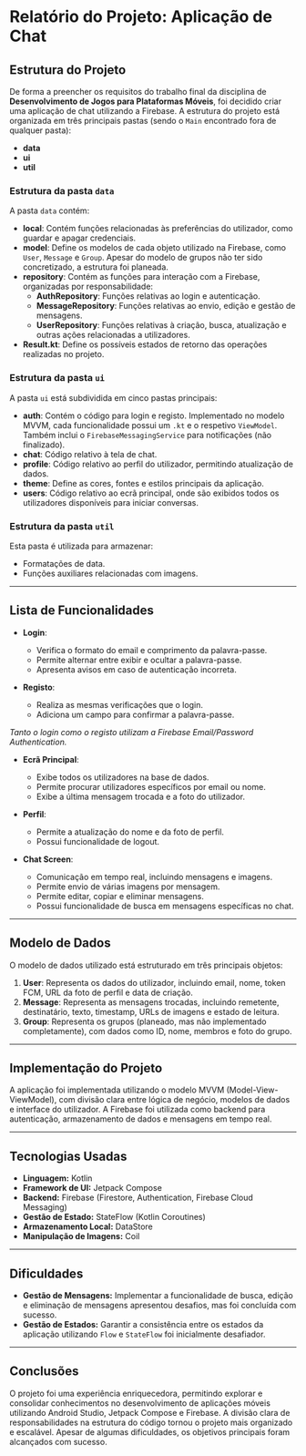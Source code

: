 # Relatório do Projeto: Aplicação de Chat

## Estrutura do Projeto

De forma a preencher os requisitos do trabalho final da disciplina de **Desenvolvimento de Jogos para Plataformas Móveis**, foi decidido criar uma aplicação de chat utilizando a Firebase. A estrutura do projeto está organizada em três principais pastas (sendo o `Main` encontrado fora de qualquer pasta):

- **data**
- **ui**
- **util**

### Estrutura da pasta `data`
A pasta `data` contém:
- **local**: Contém funções relacionadas às preferências do utilizador, como guardar e apagar credenciais.
- **model**: Define os modelos de cada objeto utilizado na Firebase, como `User`, `Message` e `Group`. Apesar do modelo de grupos não ter sido concretizado, a estrutura foi planeada.
- **repository**: Contém as funções para interação com a Firebase, organizadas por responsabilidade:
  - **AuthRepository**: Funções relativas ao login e autenticação.
  - **MessageRepository**: Funções relativas ao envio, edição e gestão de mensagens.
  - **UserRepository**: Funções relativas à criação, busca, atualização e outras ações relacionadas a utilizadores.
- **Result.kt**: Define os possíveis estados de retorno das operações realizadas no projeto.

### Estrutura da pasta `ui`
A pasta `ui` está subdividida em cinco pastas principais:
- **auth**: Contém o código para login e registo. Implementado no modelo MVVM, cada funcionalidade possui um `.kt` e o respetivo `ViewModel`. Também inclui o `FirebaseMessagingService` para notificações (não finalizado).
- **chat**: Código relativo à tela de chat.
- **profile**: Código relativo ao perfil do utilizador, permitindo atualização de dados.
- **theme**: Define as cores, fontes e estilos principais da aplicação.
- **users**: Código relativo ao ecrã principal, onde são exibidos todos os utilizadores disponíveis para iniciar conversas.

### Estrutura da pasta `util`
Esta pasta é utilizada para armazenar:
- Formatações de data.
- Funções auxiliares relacionadas com imagens.

---

## Lista de Funcionalidades

- **Login**:  
  - Verifica o formato do email e comprimento da palavra-passe.
  - Permite alternar entre exibir e ocultar a palavra-passe.
  - Apresenta avisos em caso de autenticação incorreta.

- **Registo**:  
  - Realiza as mesmas verificações que o login.
  - Adiciona um campo para confirmar a palavra-passe.

_Tanto o login como o registo utilizam a Firebase Email/Password Authentication._

- **Ecrã Principal**:  
  - Exibe todos os utilizadores na base de dados.
  - Permite procurar utilizadores específicos por email ou nome.
  - Exibe a última mensagem trocada e a foto do utilizador.

- **Perfil**:  
  - Permite a atualização do nome e da foto de perfil.
  - Possui funcionalidade de logout.

- **Chat Screen**:  
  - Comunicação em tempo real, incluindo mensagens e imagens.
  - Permite envio de várias imagens por mensagem.
  - Permite editar, copiar e eliminar mensagens.
  - Possui funcionalidade de busca em mensagens específicas no chat.

---

## Modelo de Dados

O modelo de dados utilizado está estruturado em três principais objetos:
1. **User**: Representa os dados do utilizador, incluindo email, nome, token FCM, URL da foto de perfil e data de criação.
2. **Message**: Representa as mensagens trocadas, incluindo remetente, destinatário, texto, timestamp, URLs de imagens e estado de leitura.
3. **Group**: Representa os grupos (planeado, mas não implementado completamente), com dados como ID, nome, membros e foto do grupo.

---

## Implementação do Projeto

A aplicação foi implementada utilizando o modelo MVVM (Model-View-ViewModel), com divisão clara entre lógica de negócio, modelos de dados e interface do utilizador. A Firebase foi utilizada como backend para autenticação, armazenamento de dados e mensagens em tempo real.

---

## Tecnologias Usadas

- **Linguagem:** Kotlin
- **Framework de UI:** Jetpack Compose
- **Backend:** Firebase (Firestore, Authentication, Firebase Cloud Messaging)
- **Gestão de Estado:** StateFlow (Kotlin Coroutines)
- **Armazenamento Local:** DataStore
- **Manipulação de Imagens:** Coil

---

## Dificuldades

- **Gestão de Mensagens:** Implementar a funcionalidade de busca, edição e eliminação de mensagens apresentou desafios, mas foi concluída com sucesso.
- **Gestão de Estados:** Garantir a consistência entre os estados da aplicação utilizando `Flow` e `StateFlow` foi inicialmente desafiador.

---

## Conclusões

O projeto foi uma experiência enriquecedora, permitindo explorar e consolidar conhecimentos no desenvolvimento de aplicações móveis utilizando Android Studio, Jetpack Compose e Firebase. A divisão clara de responsabilidades na estrutura do código tornou o projeto mais organizado e escalável. Apesar de algumas dificuldades, os objetivos principais foram alcançados com sucesso.
